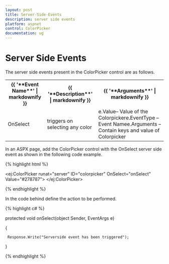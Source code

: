 ```yaml
---
layout: post
title: Server-Side-Events
description: server side events
platform: aspnet
control: ColorPicker
documentation: ug
---
```


# Server Side Events

The server side events present in the ColorPicker control are as follows.


<table>
<tr>
<th>
{{ '**Event Name**' | markdownify }}</th><th>
{{ '**Description**' | markdownify }}</th><th>
{{ '**Arguments**' | markdownify }}</th></tr>
<tr>
<td>
OnSelect</td><td>
triggers on selecting any color</td><td>
e.Value– Value of the Colorpickere.EventType – Event Namee.Arguments – Contain keys and value of Colorpicker</td></tr>
</table>



In an ASPX page, add the ColorPicker control with the OnSelect server side event as shown in the following code example.



{% highlight html %}

<ej:ColorPicker runat="server" ID="colorpicker" OnSelect="onSelect" Value="#278787"> </ej:ColorPicker>



{% endhighlight %}



In the code behind define the action to be performed.



{% highlight c# %}

protected void onSelect(object Sender, EventArgs e)

{

     Response.Write("Serverside event has been triggered");

}



{% endhighlight %}



